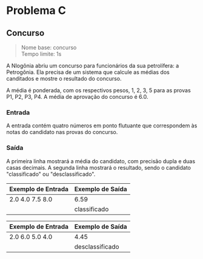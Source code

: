 # Problema C

## Concurso

> Nome base: concurso \
> Tempo limite: 1s

A Nlogônia abriu um concurso para funcionários da sua petrolífera: a Petrogônia. Ela precisa de um sistema que calcule as médias dos canditados e mostre o resultado do concurso.

A média é ponderada, com os respectivos pesos, 1, 2, 3, 5 para as provas P1, P2, P3, P4. A média de aprovação do concurso é 6.0.

### Entrada

A entrada contém quatro números em ponto flutuante que correspondem às notas do candidato nas provas do concurso.

### Saída

A primeira linha mostrará a média do candidato, com precisão dupla e duas casas decimais.
A segunda linha mostrará o resultado, sendo o candidato "classificado" ou "desclassificado".

| Exemplo de Entrada | Exemplo de Saída |
|:-------------------|:-----------------|
| 2.0 4.0 7.5 8.0    | 6.59             |
|                    | classificado     |

| Exemplo de Entrada | Exemplo de Saída |
|:-------------------|:-----------------|
| 2.0 6.0 5.0 4.0    | 4.45             |
|                    | desclassificado  |
